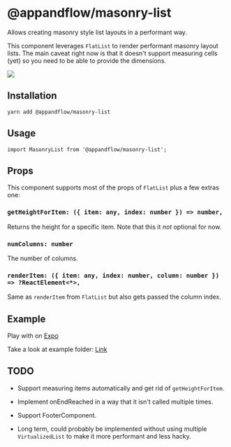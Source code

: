 # @appandflow/masonry-list

Allows creating masonry style list layouts in a performant way.

This component leverages `FlatList` to render performant masonry layout lists. The
main caveat right now is that it doesn't support measuring cells (yet) so you need to be
able to provide the dimensions.

![](blob:http://imgur.com/c9ff3a44-7991-417b-8214-2b68aa8335e5)

## Installation

`yarn add @appandflow/masonry-list`

## Usage

`import MasonryList from '@appandflow/masonry-list';`

## Props

This component supports most of the props of `FlatList` plus a few extras one:

### `getHeightForItem: ({ item: any, index: number }) => number,`

Returns the height for a specific item. Note that this it *not* optional for now.

### `numColumns: number`

The number of columns.

### `renderItem: ({ item: any, index: number, column: number }) => ?ReactElement<*>,`

Same as `renderItem` from `FlatList` but also gets passed the column index.

## Example

Play with on [Expo](https://exp.host/@appandflow/masonry-list)

Take a look at example folder: [Link](https://github.com/AppAndFlow/react-native-masonry-list/blob/master/example)

## TODO

- Support measuring items automatically and get rid of `getHeightForItem`.

- Implement onEndReached in a way that it isn't called multiple times.

- Support FooterComponent.

- Long term, could probably be implemented without using multiple `VirtualizedList`
to make it more performant and less hacky.
